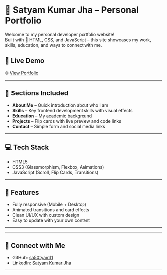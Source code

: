 # 💼 Satyam Kumar Jha – Personal Portfolio

Welcome to my personal developer portfolio website!  
Built with 💙 HTML, CSS, and JavaScript – this site showcases my work, skills, education, and ways to connect with me.

## 📌 Live Demo
🌐 [View Portfolio](https://sa50tyam11.github.io/portfolio/)

---

## 📂 Sections Included

- **About Me** – Quick introduction about who I am
- **Skills** – Key frontend development skills with visual effects
- **Education** – My academic background
- **Projects** – Flip cards with live preview and code links
- **Contact** – Simple form and social media links

---

## 💻 Tech Stack

- HTML5
- CSS3 (Glassmorphism, Flexbox, Animations)
- JavaScript (Scroll, Flip Cards, Transitions)

---

## 🚀 Features

- Fully responsive (Mobile + Desktop)
- Animated transitions and card effects
- Clean UI/UX with custom design
- Easy to update with your own content

---



---

## 🤝 Connect with Me

- GitHub: [sa50tyam11](https://github.com/sa50tyam11)
- LinkedIn: [Satyam Kumar Jha](https://linkedin.com/in/satyam-kumar-jha)


---

